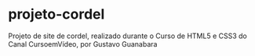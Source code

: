 # projeto-cordel
 Projeto de site de cordel, realizado durante o Curso de HTML5 e CSS3 do Canal CursoemVídeo, por Gustavo Guanabara
